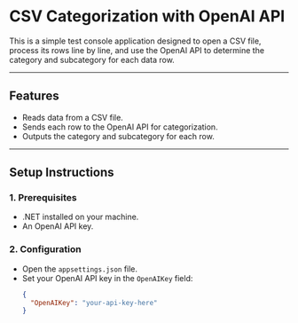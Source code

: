 # CSV Categorization with OpenAI API

This is a simple test console application designed to open a CSV file, process its rows line by line, and use the OpenAI API to determine the category and subcategory for each data row.

---

## Features

- Reads data from a CSV file.
- Sends each row to the OpenAI API for categorization.
- Outputs the category and subcategory for each row.

---

## Setup Instructions

### 1. Prerequisites
- .NET installed on your machine.
- An OpenAI API key.

### 2. Configuration
- Open the `appsettings.json` file.
- Set your OpenAI API key in the `OpenAIKey` field:
  ```json
  {
    "OpenAIKey": "your-api-key-here"
  }
